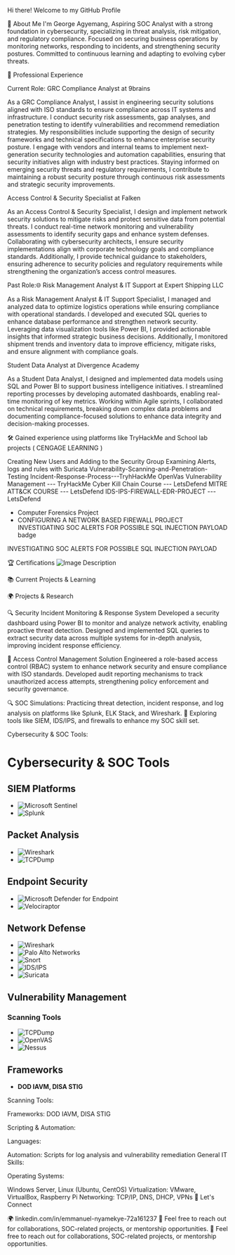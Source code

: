 Hi there! Welcome to my GitHub Profile

🌟 About Me I'm George Agyemang, Aspiring SOC Analyst with a strong foundation in cybersecurity, specializing in threat analysis, risk mitigation, and regulatory compliance. Focused on securing business operations by monitoring networks, responding to incidents, and strengthening security postures. Committed to continuous learning and adapting to evolving cyber threats.

💼 Professional Experience

Current Role: GRC Compliance Analyst at 9brains

As a GRC Compliance Analyst, I assist in engineering security solutions aligned with ISO standards to ensure compliance across IT systems and infrastructure. I conduct security risk assessments, gap analyses, and penetration testing to identify vulnerabilities and recommend remediation strategies. My responsibilities include supporting the design of security frameworks and technical specifications to enhance enterprise security posture. I engage with vendors and internal teams to implement next-generation security technologies and automation capabilities, ensuring that security initiatives align with industry best practices. Staying informed on emerging security threats and regulatory requirements, I contribute to maintaining a robust security posture through continuous risk assessments and strategic security improvements.

Access Control & Security Specialist at Falken

As an Access Control & Security Specialist, I design and implement network security solutions to mitigate risks and protect sensitive data from potential threats. I conduct real-time network monitoring and vulnerability assessments to identify security gaps and enhance system defenses. Collaborating with cybersecurity architects, I ensure security implementations align with corporate technology goals and compliance standards. Additionally, I provide technical guidance to stakeholders, ensuring adherence to security policies and regulatory requirements while strengthening the organization’s access control measures.

Past Role:🌐 Risk Management Analyst & IT Support at Expert Shipping LLC

As a Risk Management Analyst & IT Support Specialist, I managed and analyzed data to optimize logistics operations while ensuring compliance with operational standards. I developed and executed SQL queries to enhance database performance and strengthen network security. Leveraging data visualization tools like Power BI, I provided actionable insights that informed strategic business decisions. Additionally, I monitored shipment trends and inventory data to improve efficiency, mitigate risks, and ensure alignment with compliance goals.

Student Data Analyst at Divergence Academy

As a Student Data Analyst, I designed and implemented data models using SQL and Power BI to support business intelligence initiatives. I streamlined reporting processes by developing automated dashboards, enabling real-time monitoring of key metrics. Working within Agile sprints, I collaborated on technical requirements, breaking down complex data problems and documenting compliance-focused solutions to enhance data integrity and decision-making processes.

🛠️ Gained experience using platforms like TryHackMe and School lab projects ( CENGAGE LEARNING )

Creating New Users and Adding to the Security Group
Examining Alerts, logs and rules with Suricata
Vulnerability-Scanning-and-Penetration-Testing
Incident-Response-Process---TryhHackMe
OpenVas Vulnerability Management --- TryHackMe
 Cyber Kill Chain Course --- LetsDefend
 MITRE ATT&CK COURSE --- LetsDefend
IDS-IPS-FIREWALL-EDR-PROJECT ---LetsDefend
 - Computer Forensics Project
- CONFIGURING A NETWORK BASED FIREWALL PROJECT
INVESTIGATING SOC ALERTS FOR POSSIBLE SQL INJECTION PAYLOAD badge

INVESTIGATING SOC ALERTS FOR POSSIBLE SQL INJECTION PAYLOAD

🏆 Certifications
![Image Description]([URL-of-your-image](https://github.com/user-attachments/assets/97ed1103-3021-4b5c-b23a-b76cd7c10a22))




📚 Current Projects & Learning

🌍 Projects & Research

🔍 Security Incident Monitoring & Response System
Developed a security dashboard using Power BI to monitor and analyze network activity, enabling proactive threat detection. Designed and implemented SQL queries to extract security data across multiple systems for in-depth analysis, improving incident response efficiency.

🔐 Access Control Management Solution
Engineered a role-based access control (RBAC) system to enhance network security and ensure compliance with ISO standards. Developed audit reporting mechanisms to track unauthorized access attempts, strengthening policy enforcement and security governance.

🔍 SOC Simulations:
Practicing threat detection, incident response, and log analysis on platforms like Splunk, ELK Stack, and Wireshark.
🚀 Exploring tools like SIEM, IDS/IPS, and firewalls to enhance my SOC skill set.

Cybersecurity & SOC Tools:

# Cybersecurity & SOC Tools

## SIEM Platforms
- ![Microsoft Sentinel](https://img.shields.io/badge/Microsoft%20Sentinel-blue)
- ![Splunk](https://img.shields.io/badge/Splunk-black)

## Packet Analysis
- ![Wireshark](https://img.shields.io/badge/Wireshark-blue)
- ![TCPDump](https://img.shields.io/badge/TCPDump-green)

## Endpoint Security
- ![Microsoft Defender for Endpoint](https://img.shields.io/badge/Microsoft%20Defender%20for%20Endpoint-blue)
- ![Velociraptor](https://img.shields.io/badge/Velociraptor-purple)

## Network Defense
- ![Wireshark](https://img.shields.io/badge/Wireshark-blue)
- ![Palo Alto Networks](https://img.shields.io/badge/Palo%20Alto%20Networks-teal)
- ![Snort](https://img.shields.io/badge/Snort-orange)
- ![IDS/IPS](https://img.shields.io/badge/IDS%2FIPS-blue)
- ![Suricata](https://img.shields.io/badge/Suricata-red)

## Vulnerability Management

### Scanning Tools
- ![TCPDump](https://img.shields.io/badge/TCPDump-green)
- ![OpenVAS](https://img.shields.io/badge/OpenVAS-green)
- ![Nessus](https://img.shields.io/badge/Nessus-green)

## Frameworks
- **DOD IAVM, DISA STIG**



Scanning Tools:

    
Frameworks: DOD IAVM, DISA STIG

Scripting & Automation:

Languages:
  
Automation: Scripts for log analysis and vulnerability remediation
General IT Skills:

Operating Systems:

Windows Server, Linux (Ubuntu, CentOS)
Virtualization: VMware, VirtualBox, Raspberry Pi
Networking: TCP/IP, DNS, DHCP, VPNs
🤝 Let's Connect

🌍 linkedin.com/in/emmanuel-nyamekye-72a161237
📩 Feel free to reach out for collaborations, SOC-related projects, or mentorship opportunities. 📩 Feel free to reach out for collaborations, SOC-related projects, or mentorship opportunities.
